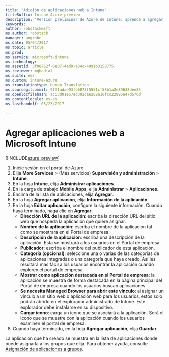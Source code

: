 ```yaml
---
title: "Adición de aplicaciones web a Intune"
titleSuffix: Intune Azure preview
description: "Versión preliminar de Azure de Intune: aprenda a agregar aplicaciones web a Intune."
keywords: 
author: robstackmsft
ms.author: robstack
manager: angrobe
ms.date: 05/04/2017
ms.topic: article
ms.prod: 
ms.service: microsoft-intune
ms.technology: 
ms.assetid: 5f08752f-0e87-4ad9-a34c-4991b3150775
ms.reviewer: mghadial
ms.suite: ems
ms.custom: intune-azure
ms.translationtype: Human Translation
ms.sourcegitcommit: 9ff1adae93fe6873f5551cf58b1a2e89638dee85
ms.openlocfilehash: ac53d01e57ed302cae202a10fcc22996a47d576d
ms.contentlocale: es-es
ms.lasthandoff: 05/23/2017

---
```


# <a name="how-to-add-web-apps-to-microsoft-intune"></a>Agregar aplicaciones web a Microsoft Intune

[!INCLUDE[azure_preview](./includes/azure_preview.md)]

1. Inicie sesión en el portal de Azure.
2. Elija **More Services** >  (Más servicios) **Supervisión y administración** > **Intune**.
3. En la hoja **Intune**, elija **Administrar aplicaciones**.
4. En la carga de trabajo **Mobile Apps**, elija **Administrar** > **Aplicaciones**.
5. Encima de la lista de aplicaciones, elija **Agregar**.
6. En la hoja **Agregar aplicación**, elija **Información de la aplicación**.
7. En la hoja **Editar aplicación**, configure la siguiente información. Cuando haya terminado, haga clic en **Agregar**:
    - **Dirección URL de la aplicación**: escriba la dirección URL del sitio web que hospeda la aplicación que quiere asignar.
    - **Nombre de la aplicación**: escriba el nombre de la aplicación tal como se mostrará en el Portal de empresa.
    - **Descripción de la aplicación**: escriba una descripción de la aplicación. Esta se mostrará a los usuarios en el Portal de empresa.
    - **Publicador**: escriba el nombre del publicador de esta aplicación.
    - **Categoría (opcional)**: seleccione una o varias de las categorías de aplicaciones integradas o una categoría que haya creado. Así les resultará más fácil a los usuarios encontrar la aplicación cuando exploren el portal de empresa.
    - **Mostrar como aplicación destacada en el Portal de empresa**: la aplicación se muestra de forma destacada en la página principal del Portal de empresa cuando los usuarios buscan aplicaciones.
    - **Se necesita Managed Browser para abrir este vínculo**: al asignar un vínculo a un sitio web o aplicación web para los usuarios, estos solo podrán abrirlo en el explorador administrado de Intune. Este explorador debe instalarse en su dispositivo.
    - **Cargar icono**: carga un icono que se asociará a la aplicación. Será el icono que se muestre con la aplicación cuando los usuarios examinen el portal de empresa.
8. Cuando haya terminado, en la hoja **Agregar aplicación**, elija **Guardar**.

La aplicación que ha creado se muestra en la lista de aplicaciones donde puede asignarla a los grupos que elija. Para obtener ayuda, consulte [Asignación de aplicaciones a grupos](apps-deploy.md).
